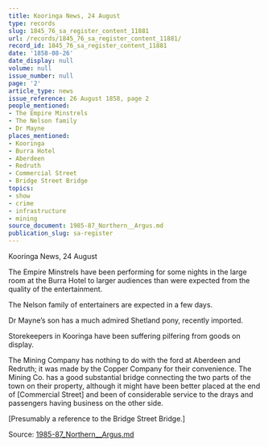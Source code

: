 ```yaml
---
title: Kooringa News, 24 August
type: records
slug: 1845_76_sa_register_content_11881
url: /records/1845_76_sa_register_content_11881/
record_id: 1845_76_sa_register_content_11881
date: '1858-08-26'
date_display: null
volume: null
issue_number: null
page: '2'
article_type: news
issue_reference: 26 August 1858, page 2
people_mentioned:
- The Empire Minstrels
- The Nelson family
- Dr Mayne
places_mentioned:
- Kooringa
- Burra Hotel
- Aberdeen
- Redruth
- Commercial Street
- Bridge Street Bridge
topics:
- show
- crime
- infrastructure
- mining
source_document: 1985-87_Northern__Argus.md
publication_slug: sa-register
---
```


Kooringa News, 24 August

The Empire Minstrels have been performing for some nights in the large room at the Burra Hotel to larger audiences than were expected from the quality of the entertainment.

The Nelson family of entertainers are expected in a few days.

Dr Mayne’s son has a much admired Shetland pony, recently imported.

Storekeepers in Kooringa have been suffering pilfering from goods on display.

The Mining Company has nothing to do with the ford at Aberdeen and Redruth; it was made by the Copper Company for their convenience.  The Mining Co. has a good substantial bridge connecting the two parts of the town on their property, although it might have been better placed at the end of [Commercial Street] and been of considerable service to the drays and passengers having business on the other side.

[Presumably a reference to the Bridge Street Bridge.]

Source: [1985-87_Northern__Argus.md](/downloads/markdown/1985-87_Northern__Argus.md)
